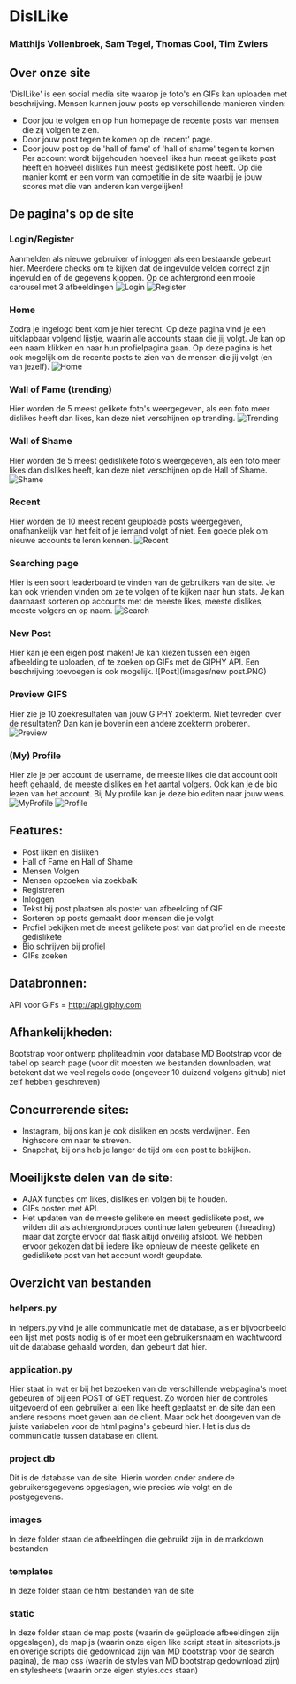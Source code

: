 # DisILike

### Matthijs Vollenbroek, Sam Tegel, Thomas Cool, Tim Zwiers
## Over onze site
'DisILike' is een social media site waarop je foto's en GIFs kan uploaden met beschrijving. Mensen kunnen jouw posts op verschillende manieren vinden:
- Door jou te volgen en op hun homepage de recente posts van mensen die zij volgen te zien.
- Door jouw post tegen te komen op de 'recent' page.
- Door jouw post op de 'hall of fame' of 'hall of shame' tegen te komen
Per account wordt bijgehouden hoeveel likes hun meest gelikete post heeft en hoeveel dislikes hun meest gedislikete post heeft. Op die manier komt er een vorm van competitie in de site waarbij je jouw scores met die van anderen kan vergelijken!
## De pagina's op de site
### Login/Register
Aanmelden als nieuwe gebruiker of inloggen als een bestaande gebeurt hier. Meerdere checks om te kijken dat de ingevulde velden correct zijn ingevuld en of de gegevens kloppen. Op de achtergrond een mooie carousel met 3 afbeeldingen
![Login](images/login.PNG)
![Register](images/register.PNG)
### Home
Zodra je ingelogd bent kom je hier terecht. Op deze pagina vind je een uitklapbaar volgend lijstje, waarin alle accounts staan die jij volgt. Je kan op een naam klikken en naar hun profielpagina gaan.
Op deze pagina is het ook mogelijk om de recente posts te zien van de mensen die jij volgt (en van jezelf).
![Home](images/homepage.PNG)
### Wall of Fame (trending)
Hier worden de 5 meest gelikete foto's weergegeven, als een foto meer dislikes heeft dan likes, kan deze niet verschijnen op trending.
![Trending](images/fame.PNG)
### Wall of Shame
Hier worden de 5 meest gedislikete foto's weergegeven, als een foto meer likes dan dislikes heeft, kan deze niet verschijnen op de Hall of Shame.
![Shame](images/shame.PNG)
### Recent
Hier worden de 10 meest recent geuploade posts weergegeven, onafhankelijk van het feit of je iemand volgt of niet. Een goede plek om nieuwe accounts te leren kennen.
![Recent](images/recent.PNG)
### Searching page
Hier is een soort leaderboard te vinden van de gebruikers van de site. Je kan ook vrienden vinden om ze te volgen of te kijken naar hun stats.
Je kan daarnaast sorteren op accounts met de meeste likes, meeste dislikes, meeste volgers en op naam.
![Search](images/search.PNG)
### New Post
Hier kan je een eigen post maken! Je kan kiezen tussen een eigen afbeelding te uploaden, of te zoeken op GIFs met de GIPHY API. Een beschrijving toevoegen is ook mogelijk.
![Post](images/new post.PNG)
### Preview GIFS
Hier zie je 10 zoekresultaten van jouw GIPHY zoekterm. Niet tevreden over de resultaten? Dan kan je bovenin een andere zoekterm proberen.
![Preview](images/gifpreview.PNG)
### (My) Profile
Hier zie je per account de username, de meeste likes die dat account ooit heeft gehaald, de meeste dislikes en het aantal volgers. Ook kan je de bio lezen van het account.
Bij My profile kan je deze bio editen naar jouw wens.
![MyProfile](images/myprofile.PNG)
![Profile](images/profile.PNG)

## Features:
-	Post liken en disliken
-	Hall of Fame en Hall of Shame
-	Mensen Volgen
-	Mensen opzoeken via zoekbalk
-	Registreren
-	Inloggen
-	Tekst bij post plaatsen als poster van afbeelding of GIF
-	Sorteren op posts gemaakt door mensen die je volgt
-	Profiel bekijken met de meest gelikete post van dat profiel en de meeste gedislikete
- Bio schrijven bij profiel
- GIFs zoeken

## Databronnen:
API voor GIFs = http://api.giphy.com

## Afhankelijkheden:
Bootstrap voor ontwerp
phpliteadmin voor database
MD Bootstrap voor de tabel op search page (voor dit moesten we bestanden downloaden, wat betekent dat we veel regels code (ongeveer 10 duizend volgens github) niet zelf hebben geschreven)

## Concurrerende sites:
-	Instagram, bij ons kan je ook disliken en posts verdwijnen. Een highscore om naar te streven.
-	Snapchat, bij ons heb je langer de tijd om een post te bekijken.

 
## Moeilijkste delen van de site:
-	AJAX functies om likes, dislikes en volgen bij te houden.
-	GIFs posten met API.
- Het updaten van de meeste gelikete en meest gedislikete post, we wilden dit als achtergrondproces continue laten gebeuren (threading) maar dat zorgte ervoor dat flask altijd onveilig afsloot. We hebben ervoor gekozen dat bij iedere like opnieuw de meeste gelikete en gedislikete post van het account wordt geupdate.

## Overzicht van bestanden
### helpers.py
In helpers.py vind je alle communicatie met de database, als er bijvoorbeeld een lijst met posts nodig is of er moet een gebruikersnaam en wachtwoord uit de database gehaald worden, dan gebeurt dat hier.
### application.py
Hier staat in wat er bij het bezoeken van de verschillende webpagina's moet gebeuren of bij een POST of GET request. Zo worden hier de controles uitgevoerd of een gebruiker al een like heeft geplaatst en de site dan een andere respons moet geven aan de client. 
Maar ook het doorgeven van de juiste variabelen voor de html pagina's gebeurd hier. Het is dus de communicatie tussen database en client.
### project.db
Dit is de database van de site. Hierin worden onder andere de gebruikersgegevens opgeslagen, wie precies wie volgt en de postgegevens.

### images
In deze folder staan de afbeeldingen die gebruikt zijn in de markdown bestanden

### templates
In deze folder staan de html bestanden van de site

### static
In deze folder staan de map posts (waarin de geüploade afbeeldingen zijn opgeslagen), de map js (waarin onze eigen like script staat in sitescripts.js en overige scripts die gedownload zijn van MD bootstrap voor de search pagina), de map css (waarin de styles van MD bootstrap gedownload zijn) en stylesheets (waarin onze eigen styles.ccs staan)

